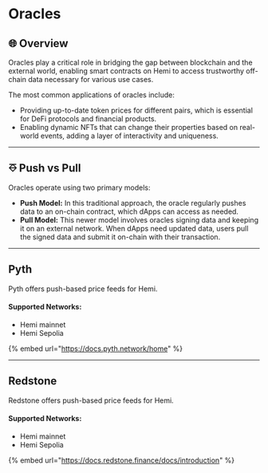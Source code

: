 # Oracles

## 🌐 Overview <a href="#redstone" id="redstone"></a>

Oracles play a critical role in bridging the gap between blockchain and the external world, enabling smart contracts on Hemi to access trustworthy off-chain data necessary for various use cases.&#x20;

The most common applications of oracles include:

* Providing up-to-date token prices for different pairs, which is essential for DeFi protocols and financial products.
* Enabling dynamic NFTs that can change their properties based on real-world events, adding a layer of interactivity and uniqueness.

***

## ⎑ Push vs Pull

Oracles operate using two primary models:

* **Push Model:** In this traditional approach, the oracle regularly pushes data to an on-chain contract, which dApps can access as needed.
* **Pull Model:** This newer model involves oracles signing data and keeping it on an external network. When dApps need updated data, users pull the signed data and submit it on-chain with their transaction.

***

## Pyth <a href="#redstone" id="redstone"></a>

Pyth offers push-based price feeds for Hemi.&#x20;

#### **Supported Networks:**

* Hemi mainnet
* Hemi Sepolia

{% embed url="https://docs.pyth.network/home" %}

***

## Redstone <a href="#redstone" id="redstone"></a>

Redstone offers push-based price feeds for Hemi.&#x20;

#### Supported Networks:

* Hemi mainnet
* Hemi Sepolia

{% embed url="https://docs.redstone.finance/docs/introduction" %}
